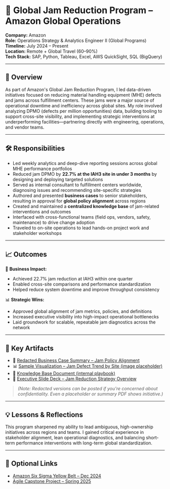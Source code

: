# 🚧 Global Jam Reduction Program – Amazon Global Operations

**Company:** Amazon  
**Role:** Operations Strategy & Analytics Engineer II (Global Programs)  
**Timeline:** July 2024 – Present  
**Location:** Remote + Global Travel (60–90%)  
**Tech Stack:** SAP, Python, Tableau, Excel, AWS QuickSight, SQL (BigQuery)

---

## 📌 Overview

As part of Amazon's Global Jam Reduction Program, I led data-driven initiatives focused on reducing material handling equipment (MHE) defects and jams across fulfillment centers. These jams were a major source of operational downtime and inefficiency across global sites. My role involved analyzing DPMO (defects per million opportunities) data, building tooling to support cross-site visibility, and implementing strategic interventions at underperforming facilities—partnering directly with engineering, operations, and vendor teams.

---

## 🛠️ Responsibilities

- Led weekly analytics and deep-dive reporting sessions across global MHE performance portfolios
- Reduced jam DPMO by **22.7% at the IAH3 site in under 3 months** by designing and deploying targeted solutions
- Served as internal consultant to fulfillment centers worldwide, diagnosing issues and recommending site-specific strategies
- Authored and presented **business cases** to senior stakeholders, resulting in approval for **global policy alignment** across regions
- Created and maintained a **centralized knowledge base** of jam-related interventions and outcomes
- Interfaced with cross-functional teams (field ops, vendors, safety, maintenance) to drive change adoption
- Traveled to on-site operations to lead hands-on project work and stakeholder workshops

---

## 📈 Outcomes

🎯 **Business Impact:**
- Achieved 22.7% jam reduction at IAH3 within one quarter
- Enabled cross-site comparisons and performance standardization
- Helped reduce system downtime and improve throughput consistency

📊 **Strategic Wins:**
- Approved global alignment of jam metrics, policies, and definitions
- Increased executive visibility into high-impact operational bottlenecks
- Laid groundwork for scalable, repeatable jam diagnostics across the network

---

## 📂 Key Artifacts

- 📄 [Redacted Business Case Summary – Jam Policy Alignment](#)
- 📊 [Sample Visualization – Jam Defect Trend by Site (image placeholder)](#)
- 📘 [Knowledge Base Document (internal playbook)](#)
- 💬 [Executive Slide Deck – Jam Reduction Strategy Overview](#)

> *(Note: Redacted versions can be posted if you're concerned about confidentiality. Even a placeholder or summary PDF shows initiative.)*

---

## 💡 Lessons & Reflections

This program sharpened my ability to lead ambiguous, high-ownership initiatives across regions and teams. I gained critical experience in stakeholder alignment, lean operational diagnostics, and balancing short-term performance interventions with long-term global standardization.

---

## 🔗 Optional Links

- [Amazon Six Sigma Yellow Belt – Dec 2024](#)
- [Agile Capstone Project – Spring 2025](#)

